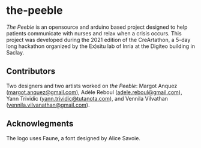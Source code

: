 # the-peeble

*The Peeble* is an opensource and arduino based project designed to help patients communicate with nurses and relax when a crisis occurs. This project was developed during the 2021 edition of the CreArtathon, a 5-day long hackathon organized by the Ex)situ lab of Inria at the Digiteo building in Saclay.

## Contributors

Two designers and two artists worked on *the Peeble*: Margot Anquez (<margot.anquez@gmail.com>), Adèle Reboul (<adele.reboul@gmail.com>), Yann Trividic (<yann.trividic@tutanota.com>), and Vennila Vilvathan (<vennila.vilvanathan@gmail.com>).

## Acknowlegments

The logo uses Faune, a font designed by Alice Savoie.


